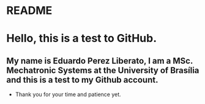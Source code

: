 # README

# Hello, this is a test to GitHub.
## My name is Eduardo Perez Liberato, I am a MSc. Mechatronic Systems at the University of Brasília and this is a test to my Github account.

* Thank you for your time and patience yet.
